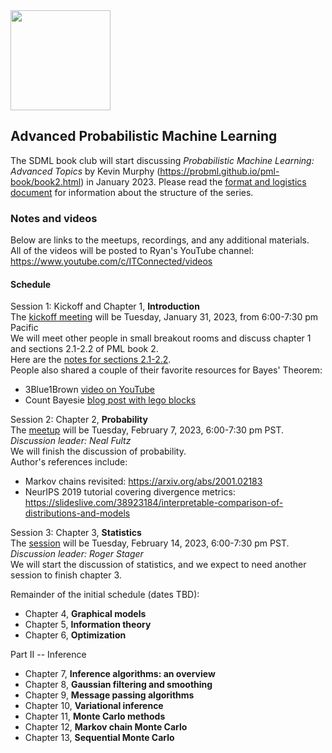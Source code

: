 <img src="https://github.com/SanDiegoMachineLearning/bookclub/blob/master/images/probml_book2.jpg?raw=true" width="160">

## Advanced Probabilistic Machine Learning

The SDML book club will start discussing *Probabilistic Machine Learning: Advanced Topics* 
by Kevin Murphy (https://probml.github.io/pml-book/book2.html) in January 2023. 
Please read the [format and logistics document](https://docs.google.com/document/d/1q4m_bMqT293W827hwFur6D-EEdgvSj9baJqcEDJZwus/edit?usp=sharing) 
for information about the structure of the series.

### Notes and videos
Below are links to the meetups, recordings, and any additional materials.  
All of the videos will be posted to Ryan's YouTube channel:  https://www.youtube.com/c/ITConnected/videos

#### Schedule

Session 1:  Kickoff and Chapter 1, **Introduction** \
The [kickoff meeting](https://www.meetup.com/san-diego-machine-learning/events/290817833/) will be Tuesday, January 31, 2023, from 6:00-7:30 pm Pacific \
We will meet other people in small breakout rooms and discuss chapter 1 and sections 2.1-2.2 of PML book 2. \
Here are the [notes for sections 2.1-2.2](https://docs.google.com/document/d/1r-jy-BrGvXDoCQVNu7kRa8KwB7KdxJ_mxmM7UiWTKjc/edit?usp=sharing). \
People also shared a couple of their favorite resources for Bayes' Theorem:
* 3Blue1Brown [video on YouTube](https://youtu.be/HZGCoVF3YvM)
* Count Bayesie [blog post with lego blocks](https://www.countbayesie.com/blog/2015/2/18/bayes-theorem-with-lego)

Session 2:  Chapter 2, **Probability** \
The [meetup](https://www.meetup.com/san-diego-machine-learning/events/291353203/) will be Tuesday, February 7, 2023, 6:00-7:30 pm PST. \
*Discussion leader:  Neal Fultz* \
We will finish the discussion of probability. \
Author's references include:
* Markov chains revisited:  https://arxiv.org/abs/2001.02183
* NeurIPS 2019 tutorial covering divergence metrics:  https://slideslive.com/38923184/interpretable-comparison-of-distributions-and-models

Session 3:  Chapter 3, **Statistics** \
The [session](https://www.meetup.com/san-diego-machine-learning/events/291483555/) will be Tuesday, February 14, 2023, 6:00-7:30 pm PST. \
*Discussion leader:  Roger Stager* \
We will start the discussion of statistics, and we expect to need another session to finish chapter 3. 

Remainder of the initial schedule (dates TBD):
* Chapter 4, **Graphical models**
* Chapter 5, **Information theory**
* Chapter 6, **Optimization**

Part II -- Inference
* Chapter 7, **Inference algorithms:  an overview**
* Chapter 8, **Gaussian filtering and smoothing**
* Chapter 9, **Message passing algorithms**
* Chapter 10, **Variational inference**
* Chapter 11, **Monte Carlo methods**
* Chapter 12, **Markov chain Monte Carlo**
* Chapter 13, **Sequential Monte Carlo**




<br>
<br>
